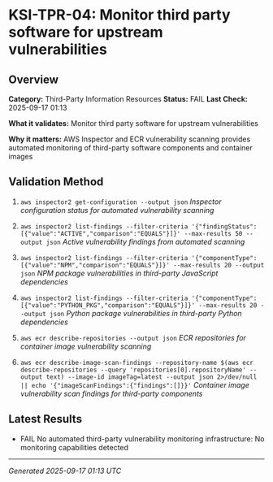 # KSI-TPR-04: Monitor third party software for upstream vulnerabilities

## Overview

**Category:** Third-Party Information Resources
**Status:** FAIL
**Last Check:** 2025-09-17 01:13

**What it validates:** Monitor third party software for upstream vulnerabilities

**Why it matters:** AWS Inspector and ECR vulnerability scanning provides automated monitoring of third-party software components and container images

## Validation Method

1. `aws inspector2 get-configuration --output json`
   *Inspector configuration status for automated vulnerability scanning*

2. `aws inspector2 list-findings --filter-criteria '{"findingStatus":[{"value":"ACTIVE","comparison":"EQUALS"}]}' --max-results 50 --output json`
   *Active vulnerability findings from automated scanning*

3. `aws inspector2 list-findings --filter-criteria '{"componentType":[{"value":"NPM","comparison":"EQUALS"}]}' --max-results 20 --output json`
   *NPM package vulnerabilities in third-party JavaScript dependencies*

4. `aws inspector2 list-findings --filter-criteria '{"componentType":[{"value":"PYTHON_PKG","comparison":"EQUALS"}]}' --max-results 20 --output json`
   *Python package vulnerabilities in third-party Python dependencies*

5. `aws ecr describe-repositories --output json`
   *ECR repositories for container image vulnerability scanning*

6. `aws ecr describe-image-scan-findings --repository-name $(aws ecr describe-repositories --query 'repositories[0].repositoryName' --output text) --image-id imageTag=latest --output json 2>/dev/null || echo '{"imageScanFindings":{"findings":[]}}'`
   *Container image vulnerability scan findings for third-party components*

## Latest Results

- FAIL No automated third-party vulnerability monitoring infrastructure: No monitoring capabilities detected

---
*Generated 2025-09-17 01:13 UTC*